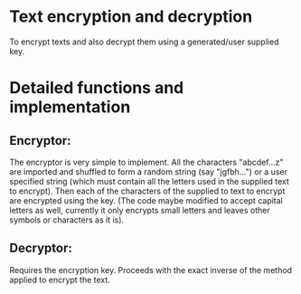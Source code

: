 # Text encryption and decryption
To encrypt texts and also decrypt them using a generated/user supplied key.

# Detailed functions and implementation
## Encryptor:
The encryptor is very simple to implement. All the characters "abcdef...z" are imported and shuffled to form a random string (say "jgfbh...") or a user specified string (which must contain all the letters used in the supplied text to encrypt). Then each of the characters of the supplied to text to encrypt are encrypted using the key. (The code maybe modified to accept capital letters as well, currently it only encrypts small letters and leaves other symbols or characters as it is).
## Decryptor:
Requires the encryption key. Proceeds with the exact inverse of the method applied to encrypt the text.
